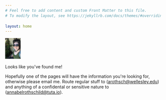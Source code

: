 ```yaml
---
# Feel free to add content and custom Front Matter to this file.
# To modify the layout, see https://jekyllrb.com/docs/themes/#overriding-theme-defaults

layout: home
---
```


<img src="images/IMG_4460.jpeg" width="10%" height="10%" />

Looks like you've found me! 

Hopefully one of the pages will have the information you're looking for, otherwise please email me. Route regular stuff to (arothsch@wellesley.edu) and anything of a confidental or sensitive nature to (annabelrothschild@tuta.io). 